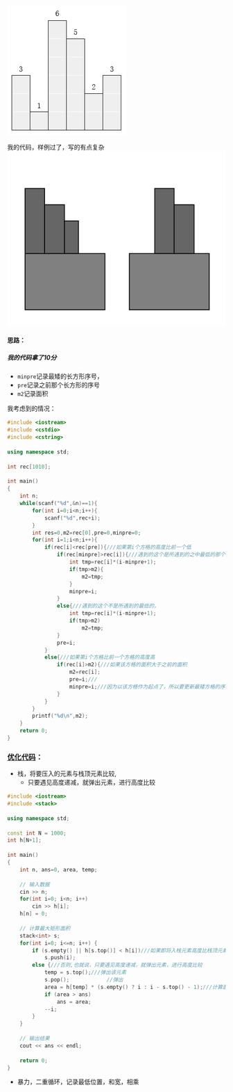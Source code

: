 ![](https://github.com/BinGYiZhanG/aoapc-book/blob/master/CCF/Images/20170222130227755.png)


我的代码，样例过了，写的有点复杂<br>
![](https://github.com/BinGYiZhanG/aoapc-book/blob/master/CCF/Images/09091447.png)
#### 思路：
##### 我的代码拿了10分

* ```minpre```记录最矮的长方形序号，
* ```pre```记录之前那个长方形的序号
* ```m2```记录面积

我考虑到的情况：
```cpp
#include <iostream>
#include <cstdio>
#include <cstring>

using namespace std;

int rec[1010];

int main()
{
    int n;
    while(scanf("%d",&n)==1){
        for(int i=0;i<n;i++){
            scanf("%d",rec+i);
        }
        int res=0,m2=rec[0],pre=0,minpre=0;
        for(int i=1;i<n;i++){
            if(rec[i]<rec[pre]){///如果第i个方格的高度比前一个低
                if(rec[minpre]>rec[i]){///遇到的这个是所遇到的之中最低的那个
                    int tmp=rec[i]*(i-minpre+1);
                    if(tmp>m2){
                        m2=tmp;
                    }
                    minpre=i;
                }
                else{///遇到的这个不是所遇到的最低的，
                    int tmp=rec[i]*(i-minpre+1);
                    if(tmp>m2)
                        m2=tmp;
                }
                pre=i;
            }
            else{///如果第i个方格比前一个方格的高度高
                if(rec[i]>m2){///如果该方格的面积大于之前的面积
                    m2=rec[i];
                    pre=i;///
                    minpre=i;///因为以该方格作为起点了，所以要更新最矮方格的序号
                }
            }
        }
        printf("%d\n",m2);
    }
    return 0;
}

```



### [优化代码](https://blog.csdn.net/tigerisland45/article/details/54834094)：
* 栈，将要压入的元素与栈顶元素比较,
    * 只要遇见高度递减，就弹出元素，进行高度比较
```cpp
#include <iostream>
#include <stack>

using namespace std;

const int N = 1000;
int h[N+1];

int main()
{
    int n, ans=0, area, temp;

    // 输入数据
    cin >> n;
    for(int i=0; i<n; i++)
        cin >> h[i];
    h[n] = 0;

    // 计算最大矩形面积
    stack<int> s;
    for(int i=0; i<=n; i++) {
        if (s.empty() || h[s.top()] < h[i])///如果即将入栈元素高度比栈顶元素高，则将该元素入栈
            s.push(i);
        else {///否则,也就说，只要遇见高度递减，就弹出元素，进行高度比较
            temp = s.top();///弹出该元素
            s.pop();            //弹出
            area = h[temp] * (s.empty() ? i : i - s.top() - 1);///计算面积,s.top（）是比temp号举行更高的元素标号,
            if (area > ans)
                ans = area;
            --i;
        }
    }

    // 输出结果
    cout << ans << endl;

    return 0;
}


```


* 暴力，二重循环，记录最低位置，和宽，相乘
